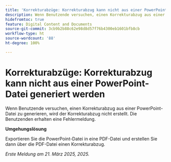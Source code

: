 ```yaml
---
title: 'Korrekturabzüge: Korrekturabzug kann nicht aus einer PowerPoint-Datei generiert werden'
description: Wenn Benutzende versuchen, einen Korrekturabzug aus einer PowerPoint-Datei zu generieren, wird der Korrekturabzug nicht erstellt. Die Benutzenden erhalten eine Fehlermeldung. Eine Umgehungslösung ist verfügbar.
hidefromtoc: true
feature: Digital Content and Documents
source-git-commit: 3cb9b2b88c62e98d8d57f76b4300eb1601bfb8cb
workflow-type: ht
source-wordcount: '88'
ht-degree: 100%

---
```



# Korrekturabzüge: Korrekturabzug kann nicht aus einer PowerPoint-Datei generiert werden

Wenn Benutzende versuchen, einen Korrekturabzug aus einer PowerPoint-Datei zu generieren, wird der Korrekturabzug nicht erstellt. Die Benutzenden erhalten eine Fehlermeldung.

**Umgehungslösung**

Exportieren Sie die PowerPoint-Datei in eine PDF-Datei und erstellen Sie dann über die PDF-Datei einen Korrekturabzug.

_Erste Meldung am 21. März 2025, 2025._
